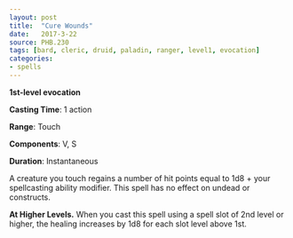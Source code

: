 ```yaml
---
layout: post
title:  "Cure Wounds"
date:   2017-3-22
source: PHB.230
tags: [bard, cleric, druid, paladin, ranger, level1, evocation]
categories:
- spells
---
```


**1st-level evocation**

**Casting Time**: 1 action

**Range**: Touch

**Components**: V, S

**Duration**: Instantaneous

A creature you touch regains a number of hit points equal to 1d8 + your spellcasting ability modifier. This spell has no effect on undead or constructs.

**At Higher Levels.** When you cast this spell using a spell slot of 2nd level or higher, the healing increases by 1d8 for each slot level above 1st.

